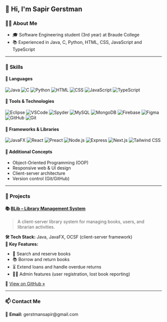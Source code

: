 ## 👋 Hi, I'm Sapir Gerstman

### 👩‍💻 About Me  
- 🎓 Software Engineering student (3rd year) at Braude College  
- 📚 Experienced in Java, C, Python, HTML, CSS, JavaScript and TypeScript  

---

### 💼 Skills

#### 🔧 Languages
<p>
  <img src="https://img.shields.io/badge/Java-gray.svg?style=for-the-badge&logo=java&logoColor=%23ED8B00" alt="Java"/>
  <img src="https://img.shields.io/badge/C-gray.svg?style=for-the-badge&logo=c&logoColor=%2300599C" alt="C"/>
  <img src="https://img.shields.io/badge/Python-gray.svg?style=for-the-badge&logo=python&logoColor=%233776AB" alt="Python"/>
  <img src="https://img.shields.io/badge/HTML-gray.svg?style=for-the-badge&logo=html5&logoColor=%23E34F26" alt="HTML"/>
  <img src="https://img.shields.io/badge/CSS-gray.svg?style=for-the-badge&logo=css3&logoColor=%231572B6" alt="CSS"/>
  <img src="https://img.shields.io/badge/JavaScript-gray.svg?style=for-the-badge&logo=javascript&logoColor=%23F7DF1E" alt="JavaScript"/>
  <img src="https://img.shields.io/badge/TypeScript-gray.svg?style=for-the-badge&logo=typescript&logoColor=%23007ACC" alt="TypeScript"/>
</p>

#### 🧰 Tools & Technologies
<p>
  <img src="https://img.shields.io/badge/Eclipse-gray.svg?style=for-the-badge&logo=eclipseide&logoColor=white" alt="Eclipse"/>
  <img src="https://img.shields.io/badge/VSCode-gray.svg?style=for-the-badge&logo=visualstudiocode&logoColor=white" alt="VSCode"/>
  <img src="https://img.shields.io/badge/Spyder-gray.svg?style=for-the-badge&logo=spyderide&logoColor=white" alt="Spyder"/>
  <img src="https://img.shields.io/badge/MySQL-gray.svg?style=for-the-badge&logo=mysql&logoColor=white" alt="MySQL"/>
  <img src="https://img.shields.io/badge/MongoDB-gray.svg?style=for-the-badge&logo=mongodb&logoColor=%2347A248" alt="MongoDB"/>
  <img src="https://img.shields.io/badge/Firebase-gray.svg?style=for-the-badge&logo=firebase&logoColor=%23FFCA28" alt="Firebase"/>
  <img src="https://img.shields.io/badge/Figma-gray.svg?style=for-the-badge&logo=figma&logoColor=white" alt="Figma"/>
  <img src="https://img.shields.io/badge/GitHub-gray.svg?style=for-the-badge&logo=github&logoColor=white" alt="GitHub"/>
  <img src="https://img.shields.io/badge/Git-gray.svg?style=for-the-badge&logo=git&logoColor=%23F05032" alt="Git"/>
</p>

#### 🚀 Frameworks & Libraries
<p>
  <img src="https://img.shields.io/badge/JavaFX-gray.svg?style=for-the-badge&logo=java&logoColor=white" alt="JavaFX"/>
  <img src="https://img.shields.io/badge/React-gray.svg?style=for-the-badge&logo=react&logoColor=61DAFB" alt="React"/>
  <img src="https://img.shields.io/badge/Preact-gray.svg?style=for-the-badge&logo=preact&logoColor=%235A67D8" alt="Preact"/>
  <img src="https://img.shields.io/badge/Node.js-gray.svg?style=for-the-badge&logo=nodedotjs&logoColor=white" alt="Node.js"/>
  <img src="https://img.shields.io/badge/Express-gray.svg?style=for-the-badge&logo=express&logoColor=white" alt="Express"/>
  <img src="https://img.shields.io/badge/Next.js-gray.svg?style=for-the-badge&logo=nextdotjs&logoColor=white" alt="Next.js"/>
  <img src="https://img.shields.io/badge/TailwindCSS-gray.svg?style=for-the-badge&logo=tailwindcss&logoColor=%2306B6D4" alt="Tailwind CSS"/>
</p>

#### 🧩 Additional Concepts
- Object-Oriented Programming (OOP)  
- Responsive web & UI design  
- Client-server architecture  
- Version control (Git/GitHub)  

---

### 📂 Projects

#### 📚 [BLib – Library Management System](https://github.com/Method-for-Software-System-Development/BLib4)

> A client-server library system for managing books, users, and librarian activities.

**🛠️ Tech Stack:** Java, JavaFX, OCSF (client-server framework)  
**📌 Key Features:**
- 🔎 Search and reserve books  
- 📚 Borrow and return books  
- ⏳ Extend loans and handle overdue returns  
- 🧑‍💼 Admin features (user registration, lost book reporting)

🔗 [View on GitHub »](https://github.com/Method-for-Software-System-Development/BLib4)

---

### 📫 Contact Me

<p>
  📧 <strong>Email:</strong> gerstmansapir@gmail.com  
</p>
